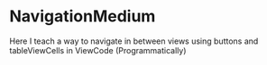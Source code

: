 # NavigationMedium
Here I teach a way to navigate in between views using buttons and tableViewCells in ViewCode (Programmatically)
